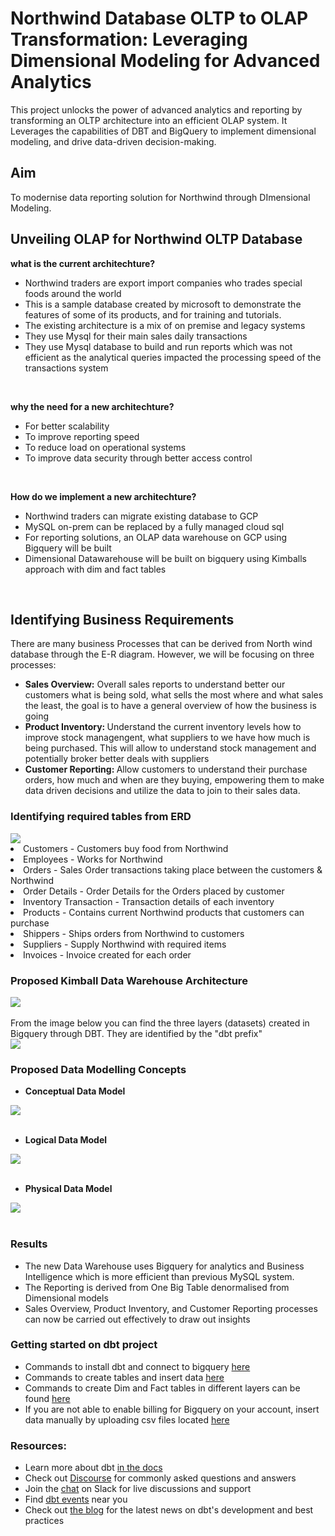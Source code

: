 # Northwind Database OLTP to OLAP Transformation: Leveraging Dimensional Modeling for Advanced Analytics
This project unlocks the power of advanced analytics and reporting by transforming an OLTP architecture into an efficient OLAP system. It Leverages the capabilities of DBT and BigQuery to implement dimensional modeling, and drive data-driven decision-making.

## Aim
To modernise data reporting solution for Northwind through DImensional Modeling.


## Unveiling OLAP for Northwind OLTP Database
<b>what is the current architechture?</b>

- Northwind traders are export import companies who trades special foods around the world
- This is a sample database created by microsoft to demonstrate the features of some of its products, and for training and tutorials.
- The existing architecture is a mix of on premise and legacy systems
- They use Mysql for their main sales daily transactions
- They use Mysql database to build and run reports which was not efficient as the analytical queries impacted the processing speed of the transactions system
<br>

<b>why the need for a new architechture?</b>

- For better scalability
- To improve reporting speed
- To reduce load on operational systems
- To improve data security through better access control
<br>

<b>How do we implement a new architechture?</b>

- Northwind traders can migrate existing database to GCP
- MySQL on-prem can be replaced by a fully managed cloud sql
- For reporting solutions, an OLAP data warehouse on GCP using Bigquery will be built
- Dimensional Datawarehouse will be built on bigquery using Kimballs approach with dim and fact tables
<br>



## Identifying Business Requirements
There are many business Processes that can be derived from North wind database through the E-R diagram. However, we will be focusing on three processes:
- <b>Sales Overview:</b> Overall sales reports to understand better our customers what is being sold, what sells the most where and what sales the least, the goal is to have a general overview of how the business is going
- <b>Product Inventory: </b>
Understand the current inventory levels how to improve stock managengent, what suppliers to we have how much is being purchased. This will allow to understand stock management and potentially broker better deals with suppliers
- <b>Customer Reporting: </b>
Allow customers to understand their purchase orders, how much and when are they buying, empowering them to make data driven decisions and utilize the data to join to their sales data.

### Identifying required tables from ERD
<img src="readme_images/northwind-oltp-erd.png">
<br>
<li>Customers - Customers buy food from Northwind</li>
<li>Employees - Works for Northwind</li>
<li>Orders - Sales Order transactions taking place between the customers & Northwind</li>
<li>Order Details - Order Details for the Orders placed by customer</li>
<li>Inventory Transaction - Transaction details of each inventory</li>
<li>Products - Contains current Northwind products that customers can purchase</li>
<li>Shippers - Ships orders from Northwind to customers</li>
<li>Suppliers - Supply Northwind with required items</li>
<li>Invoices - Invoice created for each order</li>



### Proposed Kimball Data Warehouse Architecture
<img src="readme_images/architecture.png">
<br><br>
From the image below you can find the three layers (datasets) created in Bigquery through DBT. They are identified by the "dbt prefix"
<br>
<img src="readme_images/layers.png">


### Proposed Data Modelling Concepts
- <b>Conceptual Data Model</b>
<img src="readme_images/conceptual_model.png">
<br><br>

- <b>Logical Data Model</b>
<img src="readme_images/logical_model.png">
<br><br>

- <b>Physical Data Model</b>
<img src="readme_images/physical_model.png">
<br><br>


### Results
- The new Data Warehouse uses Bigquery for analytics and Business Intelligence which is more efficient than previous MySQL system.
- The Reporting is derived from One Big Table denormalised from Dimensional models
- Sales Overview, Product Inventory, and Customer Reporting processes can now be carried out effectively to draw out insights


### Getting started on dbt project
- Commands to install dbt and connect to bigquery <a href="https://github.com/priye-1/OLAP_Dimensional_Modeling_for_Advanced_Analytics/blob/master/sql_bash_commands/dbt_bash_setup.sh">here</a>
- Commands to create tables and insert data <a href="https://github.com/priye-1/OLAP_Dimensional_Modeling_for_Advanced_Analytics/tree/master/sql_bash_commands/bigquery_tables_setup">here</a>
- Commands to create Dim and Fact tables in different layers can be found <a href="https://github.com/priye-1/OLAP_Dimensional_Modeling_for_Advanced_Analytics/tree/master/models">here</a>
- If you are not able to enable billing for Bigquery on your account, insert data manually by uploading csv files located <a href="https://github.com/priye-1/OLAP_Dimensional_Modeling_for_Advanced_Analytics/tree/master/datasets">here</a>



### Resources:
- Learn more about dbt [in the docs](https://docs.getdbt.com/docs/introduction)
- Check out [Discourse](https://discourse.getdbt.com/) for commonly asked questions and answers
- Join the [chat](https://community.getdbt.com/) on Slack for live discussions and support
- Find [dbt events](https://events.getdbt.com) near you
- Check out [the blog](https://blog.getdbt.com/) for the latest news on dbt's development and best practices
